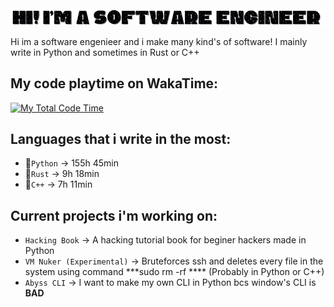 <img src="Hi! Im a Software Engineer (2).gif">

Hi im a software engenieer and i make many kind's of software! I mainly write in Python and sometimes in Rust or C++

## My code playtime on WakaTime:
[![My Total Code Time](https://wakatime.com/badge/user/018bd7d5-20a7-48f2-b2f1-7e6c6eb2c1f0.svg)](https://wakatime.com/@018bd7d5-20a7-48f2-b2f1-7e6c6eb2c1f0)

## Languages that i write in the most:

- 🥇`Python` -> 155h 45min
- 🥈`Rust` -> 9h 18min
- 🥉`C++` -> 7h 11min

## Current projects i'm working on:

- `Hacking Book` -> A hacking tutorial book for beginer hackers made in Python
- `VM Nuker (Experimental)` -> Bruteforces ssh and deletes every file in the system using command ***sudo rm -rf **** (Probably in Python or C++)
- `Abyss CLI` -> I want to make my own CLI in Python bcs window's CLI is **BAD**
